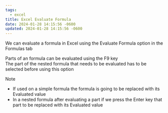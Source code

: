 ```yaml
---
tags:
  - excel
title: Excel Evaluate Formula
date: 2024-01-28 14:15:56 -0600
updated: 2024-01-28 14:15:56 -0600
---
```


We can evaluate a formula in Excel using the Evaluate Formula option in the Formulas tab

Parts of an formula can be evaluated using the F9 key  
The part of the nested formula that needs to be evaluated has to be selected before using this option

 > [!note]
 > * If used on a simple formula the formula is going to be replaced with its Evaluated value
 > * In a nested formula after evaluating a part if we press the Enter key that part to be replaced with its Evaluated value
 